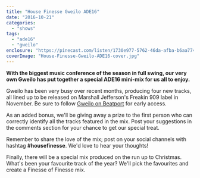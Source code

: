 ```yaml
---
title: "House Finesse Gweilo ADE16"
date: "2016-10-21"
categories: 
  - "shows"
tags: 
  - "ade16"
  - "gweilo"
enclosure: "https://pinecast.com/listen/1730e977-5762-46da-afba-b6aa774b401e.mp3 81146126 audio/mpeg "
coverImage: "House-Finesse-Gweilo-ADE16-cover.jpg"
---
```


**With the biggest music conference of the season in full swing, our very own Gweilo has put together a special ADE16 mini-mix for us all to enjoy.**

Gweilo has been very busy over recent months, producing four new tracks, all lined up to be released on Marshall Jefferson's Freakin 909 label in November. Be sure to follow [Gweilo on Beatport](https://www.beatport.com/artist/gweilo/287470) for early access.

As an added bonus, we'll be giving away a prize to the first person who can correctly identify all the tracks featured in the mix. Post your suggestions in the comments section for your chance to get our special treat.

Remember to share the love of the mix; post on your social channels with hashtag **#housefinesse**. We'd love to hear your thoughts!

Finally, there will be a special mix produced on the run up to Christmas. What's been your favourite track of the year? We'll pick the favourites and create a Finesse of Finesse mix.

